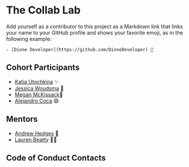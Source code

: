 # The Collab Lab

Add yourself as a contributor to this project as a Markdown link that links your name to your GitHub profile and shows your favorite emoji, as in the following example:

    - [Dione Developer](https://github.com/DioneDeveloper) 💅

## Cohort Participants

- [Katia Utochkina](https://github.com/katia-utochkina) ✨
- [Jessica Woudsma](https://github.com/jssckbl) 🦅
- [Megan McKissack](https://github.com/meganmckissack)📼
- [Alejandro Coca](https://github.com/alxmcr) 😄

## Mentors

- [Andrew Hedges](https://github.com/segdeha) 🦔
- [Lauren Beatty](https://github.com/laurenmbeatty) 👩‍🎤

## Code of Conduct Contacts
